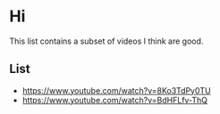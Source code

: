 # Hi

This list contains a subset of videos I think are good.

## List

- https://www.youtube.com/watch?v=8Ko3TdPy0TU
- https://www.youtube.com/watch?v=BdHFLfv-ThQ

